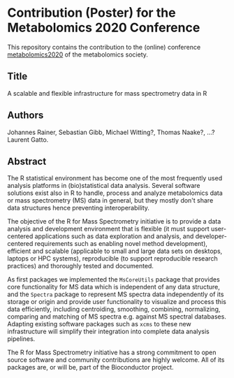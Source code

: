 # Contribution (Poster) for the Metabolomics 2020 Conference

This repository contains the contribution to the (online) conference
[metabolomics2020](http://metabolomics2020.org/) of the metabolomics society.

## Title

A scalable and flexible infrastructure for mass spectrometry data in R

## Authors

Johannes Rainer, Sebastian Gibb, Michael Witting?, Thomas Naake?, ...? Laurent
Gatto.


## Abstract

The R statistical environment has become one of the most frequently used
analysis platforms in (bio)statistical data analysis. Several software solutions
exist also in R to handle, process and analyze metabolomics data or mass
spectrometry (MS) data in general, but they mostly don't share data structures
hence preventing interoperability.

The objective of the R for Mass Spectrometry initiative is to provide a data
analysis and development environment that is flexible (it must support
user-centered applications such as data exploration and analysis, and
developer-centered requirements such as enabling novel method development),
efficient and scalable (applicable to small and large data sets on desktops,
laptops or HPC systems), reproducible (to support reproducible research
practices) and thoroughly tested and documented.

As first packages we implemented the `MsCoreUtils` package that provides core
functionality for MS data which is independent of any data structure, and the
`Spectra` package to represent MS spectra data independently of its storage or
origin and provide user functionality to visualize and process this data
efficiently, including centroiding, smoothing, combining, normalizing, comparing
and matching of MS spectra e.g. against MS spectral databases. Adapting existing
software packages such as `xcms` to these new infrastructure will simplify their
integration into complete data analysis pipelines.

The R for Mass Spectrometry initiative has a strong commitment to open source
software and community contributions are highly welcome. All of its packages
are, or will be, part of the Bioconductor project.
